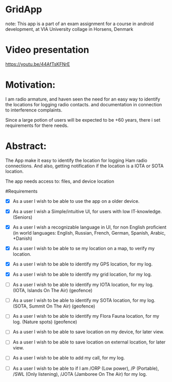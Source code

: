 # GridApp

note: This app is a part of an exam assignment for a course in android development, at VIA University collage in Horsens, Denmark

# Video presentation 
https://youtu.be/44AfTsKFNrE


# Motivation:
  I am radio armature, and haven seen the need for an easy way to identify the locations for logging radio contacts. and documentation in connection to interference complaints.

  Since a large potion of users will be expected to be +60 years, there i set requirements for there needs.


# Abstract:
  The App make it easy to identify the location for logging Ham radio connections. And also, getting notification if the location is a IOTA or SOTA location.

  The app needs access to: files, and device location


#Requirements

- [x] As a user I wish to be able to use the app on a older device.

- [x] As a user I wish a Simple/intuitive UI, for users with low IT-knowledge. (Seniors)

- [x] As a user I wish a recognizable language in UI, for non English proficient (in world languages: English, Russian, French, German, Spanish, Arabic, +Danish)

- [x] As a user I wish to be able to se my location on a map, to verify my location.

- [x] As a user I wish to be able to identify my GPS location, for my log.

- [x] As a user I wish to be able to identify my grid location, for my log.

- [ ] As a user I wish to be able to identify my IOTA location, for my log. (IOTA, Islands On The Air) (geofence)

- [ ] As a user I wish to be able to identify my SOTA location, for my log. (SOTA, Summit On The Air) (geofence)

- [ ] As a user I wish to be able to identify my Flora Fauna location, for my log. (Nature spots) (geofence)

- [ ] As a user I wish to be able to save location on my device, for later view.

- [ ] As a user I wish to be able to save location on external location, for later view.

- [ ] As a user I wish to be able to add my call, for my log.

- [ ] As a user I wish to be able to if I am /ORP (Low power), /P (Portable), /SWL (Only listening), /JOTA (Jamboree On The Air) for my log.
